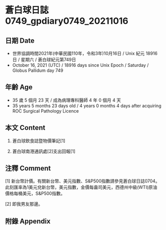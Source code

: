 [_metadata_:encoding]: - "utf-8"
[_metadata_:language]: - "zh-Hant-TW"
[_metadata_:fileformat]: - "markdown"
[_metadata_:MIME_type]: - "text/plain"
[_metadata_:markdown_version]: - "commonmark version 0.30"
[_metadata_:markdown_spec]: - "https://spec.commonmark.org/0.30/"

# 蒼白球日誌0749_gpdiary0749_20211016 #

## 日期 Date ##

* 世界協調時間2021年(中華民國110年，令和3年)10月16日 / Unix 紀元 18916 日 / 星期六 / 蒼白球紀元第749日
* October 16, 2021 (UTC) / 18916 days since Unix Epoch / Saturday / Globus Pallidum day 749

## 年齡 Age ##

* 35 歲 5 個月 23 天 / 成為病理專科醫師 4 年 0 個月 4 天
* 35 years 5 months 23 days old / 4 years 0 months 4 days after acquiring ROC Surgical Pathology Licence

## 本文 Content ##

1. 蒼白球飲食誌暨物價筆記[1]

    
2. 蒼白球南港通訊處[2]支出回報[1]

    

## 注釋 Comment ##

[1] 新台幣計價。有關新台幣、美元指數、S&P500指數請參見蒼白球日誌0704。此刻匯率為1美元兌新台幣，美元指數，金價每盎司美元，西德州中級(WTI)原油價格每桶美元，S&P500指數。


[2] 即我男友那邊。



## 附錄 Appendix ##

